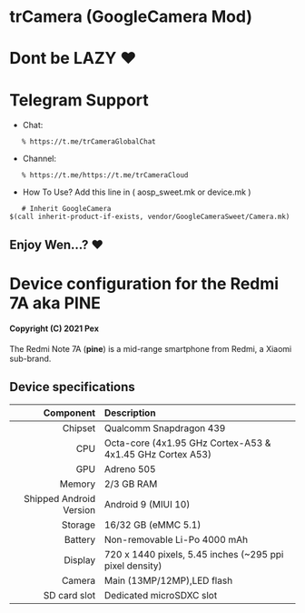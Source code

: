 trCamera (GoogleCamera Mod)
===========


 Dont be LAZY ❤
===================

# Telegram Support


* Chat:
```
   % https://t.me/trCameraGlobalChat
```
* Channel:
```
   % https://t.me/https://t.me/trCameraCloud
```
* How To Use? Add this line in ( aosp_sweet.mk or device.mk )
```
   # Inherit GoogleCamera
$(call inherit-product-if-exists, vendor/GoogleCameraSweet/Camera.mk)
```
Enjoy Wen...? ❤
---------------


Device configuration for the Redmi 7A aka PINE
==============================================================

#### Copyright (C) 2021 Pex

The Redmi Note 7A (**pine**) is a mid-range smartphone from Redmi, a Xiaomi sub-brand.

## Device specifications

Component   | Description
-------:|:-------------------------
Chipset | Qualcomm Snapdragon 439
CPU     | Octa-core (4x1.95 GHz Cortex-A53 & 4x1.45 GHz Cortex A53)
GPU     | Adreno 505
Memory  | 2/3 GB RAM
Shipped Android Version | Android 9 (MIUI 10)
Storage | 16/32 GB (eMMC 5.1)
Battery | Non-removable Li-Po 4000 mAh
Display | 720 x 1440 pixels, 5.45 inches (~295 ppi pixel density)
Camera  | Main (13MP/12MP),LED flash
SD card slot | Dedicated microSDXC slot
